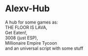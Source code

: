 # Alexv-Hub
A hub for some games as:            
THE FLOOR IS LAVA,               
Get Eaten!,               
3008 (just ESP),                    
Millionaire Empire Tycoon               
and an universal script with some stuff
